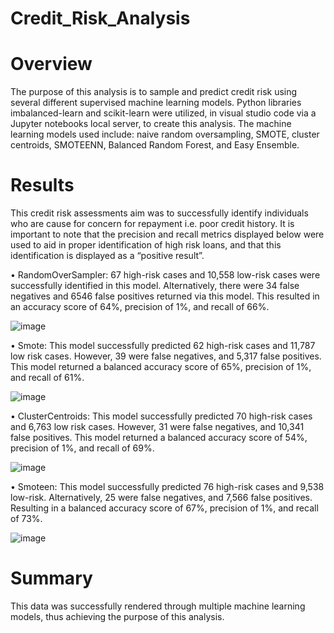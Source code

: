 # Credit_Risk_Analysis
# Overview
The purpose of this analysis is to sample and predict credit risk using several different supervised machine learning models. Python libraries imbalanced-learn and scikit-learn were utilized,  in visual studio code via a Jupyter notebooks local server,  to create this analysis. The machine learning models used include: naive random oversampling, SMOTE, cluster centroids, SMOTEENN, Balanced Random Forest, and Easy Ensemble.

# Results
This credit risk assessments aim was to successfully identify individuals who are cause for concern for repayment i.e. poor credit history. It is important to note that the precision and recall metrics displayed below were used to aid in proper identification of high risk loans, and that this identification is displayed as a “positive result”.

•	RandomOverSampler: 67 high-risk cases and 10,558 low-risk cases were successfully identified in this model. Alternatively, there were 34 false negatives and 6546 false positives returned via this model. This resulted in an accuracy score of 64%, precision of 1%, and recall of 66%.

 ![image](https://user-images.githubusercontent.com/101481759/179178774-0a3db6d4-4b63-427f-bd0e-1d719bad582b.png)


•	Smote: This model successfully predicted 62 high-risk cases and 11,787 low risk cases. However, 39 were false negatives, and 5,317 false positives. This model returned a balanced accuracy score of 65%, precision of 1%, and recall of 61%.

![image](https://user-images.githubusercontent.com/101481759/179178983-00a00034-b40e-458e-a8df-9d4008fe05f3.png)

 

•	ClusterCentroids: This model successfully predicted 70 high-risk cases and 6,763 low risk cases. However, 31 were false negatives, and 10,341 false positives. This model returned a balanced accuracy score of 54%, precision of 1%, and recall of 69%.
 
 ![image](https://user-images.githubusercontent.com/101481759/179179021-9f6992c6-136d-48a9-8bbd-dfe3d1084a62.png)

 
•	Smoteen: This model successfully predicted 76 high-risk cases and 9,538 low-risk. Alternatively, 25 were false negatives, and 7,566 false positives. Resulting in a balanced accuracy score of 67%, precision of 1%, and recall of 73%.
 
![image](https://user-images.githubusercontent.com/101481759/179179068-4fad25bf-436f-4746-8fd4-75d8aa10050a.png)


# Summary
This data was successfully rendered through multiple machine learning models, thus achieving the purpose of this analysis. 
